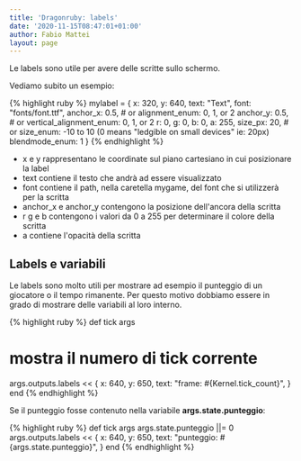 ```yaml
---
title: 'Dragonruby: labels'
date: '2020-11-15T08:47:01+01:00'
author: Fabio Mattei
layout: page
---
```


Le labels sono utile per avere delle scritte sullo schermo. 

Vediamo subito un esempio:

{% highlight ruby %}
mylabel = {
	x: 320,
    y: 640,
    text: "Text",
    font: "fonts/font.ttf",
    anchor_x: 0.5, # or alignment_enum: 0, 1, or 2
    anchor_y: 0.5, # or vertical_alignment_enum: 0, 1, or 2
    r: 0,
    g: 0,
    b: 0,
    a: 255,
    size_px: 20,   # or size_enum: -10 to 10 (0 means "ledgible on small devices" ie: 20px)
    blendmode_enum: 1 
}
{% endhighlight %}

* x e y rappresentano le coordinate sul piano cartesiano in cui posizionare la label
* text contiene il testo che andrà ad essere visualizzato
* font contiene il path, nella caretella mygame, del font che si utilizzerà per la scritta
* anchor_x e anchor_y contengono la posizione dell'ancora della scritta
* r g e b contengono i valori da 0 a 255 per determinare il colore della scritta
* a contiene l'opacità della scritta

## Labels e variabili

Le labels sono molto utili per mostrare ad esempio il punteggio di un giocatore 
o il tempo rimanente.
Per questo motivo dobbiamo essere in grado di mostrare delle variabili al loro interno.

{% highlight ruby %}
def tick args
  # mostra il numero di tick corrente
  args.outputs.labels << {
	  x: 640, 
	  y: 650, 
	  text: "frame: #{Kernel.tick_count}",
  }
end
{% endhighlight %}

Se il punteggio fosse contenuto nella variabile **args.state.punteggio**:

{% highlight ruby %}
def tick args
  args.state.punteggio ||= 0
  args.outputs.labels << {
	  x: 640, 
	  y: 650, 
	  text: "punteggio: #{args.state.punteggio}",
  }
end
{% endhighlight %}
